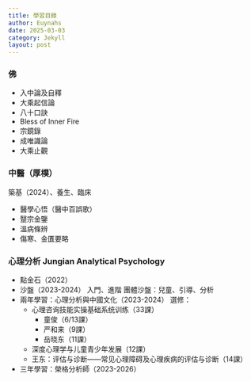 ```yaml
---
title: 學習目錄
author: Euynahs
date: 2025-03-03
category: Jekyll
layout: post
---
```


### 佛
- 入中論及自釋
- 大乘起信論
- 八十口訣
- Bless of Inner Fire
- 宗鏡錄
- 成唯識論
- 大乘止觀

### 中醫（厚樸）
築基（2024）、養生、臨床
- 醫學心悟（醫中百誤歌）
- 毉宗金鑒
- 溫病條辨
- 傷寒、金匱要略

### 心理分析 Jungian Analytical Psychology
- 點金石（2022）
- 沙盤（2023-2024）
  入門、進階
  團體沙盤：兒童、引導、分析
- 兩年學習：心理分析與中國文化（2023-2024）
  選修：
  + 心理咨询技能实操基础系统训练（33課）
    - 童俊（6/13課）
    - 严和来（9課）
    - 岳晓东（11課）
  + 深度心理学与儿童青少年发展（12課）
  + 王东：评估与诊断——常见心理障碍及心理疾病的评估与诊断（14課）
- 三年學習：榮格分析師（2023-2026）
